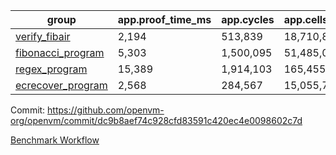 | group | app.proof_time_ms | app.cycles | app.cells_used | leaf.proof_time_ms | leaf.cycles | leaf.cells_used |
| -- | -- | -- | -- | -- | -- | -- |
| [verify_fibair](https://github.com/openvm-org/openvm/blob/benchmark-results/benchmarks/verify_fibair-dc9b8aef74c928cfd83591c420ec4e0098602c7d.md) | 2,194 |  513,839 |  18,710,872 |- | - | - |
| [fibonacci_program](https://github.com/openvm-org/openvm/blob/benchmark-results/benchmarks/fibonacci-dc9b8aef74c928cfd83591c420ec4e0098602c7d.md) | 5,303 |  1,500,095 |  51,485,080 | 7,043 |  1,925,100 |  69,420,391 |
| [regex_program](https://github.com/openvm-org/openvm/blob/benchmark-results/benchmarks/regex-dc9b8aef74c928cfd83591c420ec4e0098602c7d.md) | 15,389 |  1,914,103 |  165,455,373 | 29,428 |  5,883,428 |  258,895,956 |
| [ecrecover_program](https://github.com/openvm-org/openvm/blob/benchmark-results/benchmarks/ecrecover-dc9b8aef74c928cfd83591c420ec4e0098602c7d.md) | 2,568 |  284,567 |  15,055,723 | 18,239 |  4,157,698 |  186,730,861 |


Commit: https://github.com/openvm-org/openvm/commit/dc9b8aef74c928cfd83591c420ec4e0098602c7d

[Benchmark Workflow](https://github.com/openvm-org/openvm/actions/runs/12983777542)
